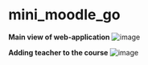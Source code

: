 # mini_moodle_go


**Main view of web-application**
![image](https://github.com/user-attachments/assets/564e9556-f190-40c8-bff6-2a758e7fe9f0)

**Adding teacher to the course**
![image](https://github.com/user-attachments/assets/a30daed3-71a5-4bb5-b3b3-43f45f7cd197)
